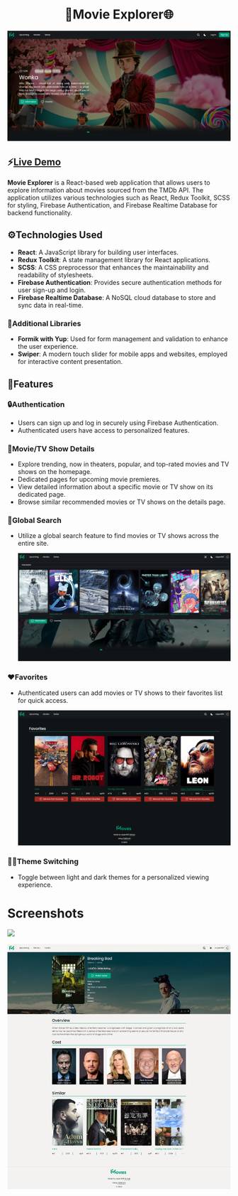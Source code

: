 <h1 align="center">🎥Movie Explorer🌐</h1>


![Preview](public/assets/preview-homepage.png)

## ⚡️[Live Demo](https://aspen-movie-app.netlify.app/)

**Movie Explorer** is a React-based web application that allows users to explore information about movies sourced from the TMDb API. The application utilizes various technologies such as React, Redux Toolkit, SCSS for styling, Firebase Authentication, and Firebase Realtime Database for backend functionality.

## ⚙️Technologies Used

- **React**: A JavaScript library for building user interfaces.
- **Redux Toolkit**: A state management library for React applications.
- **SCSS**: A CSS preprocessor that enhances the maintainability and readability of stylesheets.
- **Firebase Authentication**: Provides secure authentication methods for user sign-up and login.
- **Firebase Realtime Database**: A NoSQL cloud database to store and sync data in real-time.

### 💠Additional Libraries

- **Formik with Yup**: Used for form management and validation to enhance the user experience.
- **Swiper**: A modern touch slider for mobile apps and websites, employed for interactive content presentation.

## 📝Features

### 🔒Authentication
- Users can sign up and log in securely using Firebase Authentication.
- Authenticated users have access to personalized features.
  

### 🎥Movie/TV Show Details
- Explore trending, now in theaters, popular, and top-rated movies and TV shows on the homepage.
- Dedicated pages for upcoming movie premieres.
- View detailed information about a specific movie or TV show on its dedicated page.
- Browse similar recommended movies or TV shows on the details page.
  

### 🔎Global Search
- Utilize a global search feature to find movies or TV shows across the entire site.

  ![](public/assets/preview-search.png)
  

### ❤️Favorites
- Authenticated users can add movies or TV shows to their favorites list for quick access.
 
  ![](public/assets/preview-favorites.png)
  

### 🌚🌝Theme Switching
- Toggle between light and dark themes for a personalized viewing experience.


# Screenshots

  ![](public/assets/preview-homepage-full.png)


  ![](public/assets/preview-movie-page.png)
